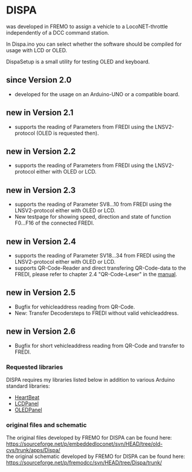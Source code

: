 # DISPA

was developed in FREMO to assign a vehicle to a LocoNET-throttle independently of a DCC command station.

In Dispa.ino you can select whether the software should be compiled for usage with LCD or OLED.

DispaSetup is a small utility for testing OLED and keyboard.

## since Version 2.0
- developed for the usage on an Arduino-UNO or a compatible board.

## new in Version 2.1
- supports the reading of Parameters from FREDI using the LNSV2-protocol (OLED is requested then).

## new in Version 2.2
- supports the reading of Parameters from FREDI using the LNSV2-protocol either with OLED or LCD.

## new in Version 2.3
- supports the reading of Parameter SV8...10 from FREDI using the LNSV2-protocol either with OLED or LCD.
- New testpage for showing speed, direction and state of function F0...F16 of the connected FREDI.

## new in Version 2.4
- supports the reading of Parameter SV18...34 from FREDI using the LNSV2-protocol either with OLED or LCD.
- supports QR-Code-Reader and direct transfering QR-Code-data to the FREDI, please refer to chapter 2.4 "QR-Code-Leser" in the [manual](Documentation/Dispa.pdf).

## new in Version 2.5
- Bugfix for vehicleaddress reading from QR-Code.
- New: Transfer Decodersteps to FREDI without valid vehicleaddress.

## new in Version 2.6
- Bugfix for short vehicleaddress reading from QR-Code and transfer to FREDI.

### Requested libraries
DISPA requires my libraries listed below in addition to various Arduino standard libraries:<br> 
- [HeartBeat](https://www.github.com/Kruemelbahn/HeartBeat)<br>
- [LCDPanel](https://www.github.com/Kruemelbahn/LCDPanel)<br>
- [OLEDPanel](https://www.github.com/Kruemelbahn/OLEDPanel)<br>

### original files and schematic
The original files developed by FREMO for DISPA can be found here:<br>
https://sourceforge.net/p/embeddedloconet/svn/HEAD/tree/old-cvs/trunk/apps/Dispa/<br>
the original schematic developed by FREMO for DISPA can be found here:<br>
https://sourceforge.net/p/fremodcc/svn/HEAD/tree/Dispa/trunk/<br>

